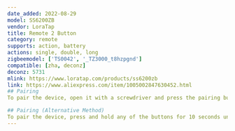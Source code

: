 ```yaml
---
date_added: 2022-08-29
model: SS6200ZB
vendor: LoraTap
title: Remote 2 Button
category: remote
supports: action, battery
actions: single, double, long
zigbeemodel: ['TS0042', '_TZ3000_t8hzpgnd']
compatible: [zha, deconz]
deconz: 5731
mlink: https://www.loratap.com/products/ss6200zb
link: https://www.aliexpress.com/item/1005002847630452.html
## Pairing
To pair the device, open it with a screwdriver and press the pairing button for 5 seconds until the yellow indicator light flashes.

## Pairing (Alternative Method)
To pair the device, press and hold any of the buttons for 10 seconds until the yellow indicator light flashes.
---
```

